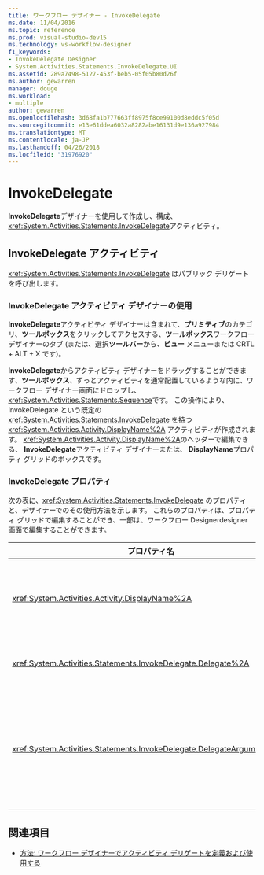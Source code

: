```yaml
---
title: ワークフロー デザイナー - InvokeDelegate
ms.date: 11/04/2016
ms.topic: reference
ms.prod: visual-studio-dev15
ms.technology: vs-workflow-designer
f1_keywords:
- InvokeDelegate Designer
- System.Activities.Statements.InvokeDelegate.UI
ms.assetid: 289a7498-5127-453f-beb5-05f05b80d26f
ms.author: gewarren
manager: douge
ms.workload:
- multiple
author: gewarren
ms.openlocfilehash: 3d68fa1b777663ff8975f8ce99100d8eddc5f05d
ms.sourcegitcommit: e13e61ddea6032a8282abe16131d9e136a927984
ms.translationtype: MT
ms.contentlocale: ja-JP
ms.lasthandoff: 04/26/2018
ms.locfileid: "31976920"
---
```

# <a name="invokedelegate"></a>InvokeDelegate

**InvokeDelegate**デザイナーを使用して作成し、構成、<xref:System.Activities.Statements.InvokeDelegate>アクティビティ。

## <a name="the-invokedelegate-activity"></a>InvokeDelegate アクティビティ

<xref:System.Activities.Statements.InvokeDelegate> はパブリック デリゲートを呼び出します。

### <a name="using-the-invokedelegate-activity-designer"></a>InvokeDelegate アクティビティ デザイナーの使用

**InvokeDelegate**アクティビティ デザイナーは含まれて、**プリミティブ**のカテゴリ、**ツールボックス**をクリックしてアクセスする、**ツールボックス**ワークフロー デザイナーのタブ (または、選択**ツールバー**から、**ビュー**  メニューまたは CRTL + ALT + X です)。

**InvokeDelegate**からアクティビティ デザイナーをドラッグすることができます、**ツールボックス**、ずっとアクティビティを通常配置しているような内に、ワークフロー デザイナー画面にドロップし、<xref:System.Activities.Statements.Sequence>です。 この操作により、InvokeDelegate という既定の <xref:System.Activities.Statements.InvokeDelegate> を持つ <xref:System.Activities.Activity.DisplayName%2A> アクティビティが作成されます。 <xref:System.Activities.Activity.DisplayName%2A>のヘッダーで編集できる、 **InvokeDelegate**アクティビティ デザイナーまたは、 **DisplayName**プロパティ グリッドのボックスです。

### <a name="the-invokedelegate-properties"></a>InvokeDelegate プロパティ

次の表に、<xref:System.Activities.Statements.InvokeDelegate> のプロパティと、デザイナーでのその使用方法を示します。 これらのプロパティは、プロパティ グリッドで編集することができ、一部は、ワークフロー Designerdesigner 画面で編集することができます。

|プロパティ名|必須|使用方法|
|-------------------|--------------|-----------|
|<xref:System.Activities.Activity.DisplayName%2A>|False|<xref:System.Activities.Statements.InvokeDelegate> アクティビティの表示名。 既定値は InvokeDelegate です。<br /><br /> <xref:System.Activities.Activity.DisplayName%2A> は必須ではありませんが、使用することをお勧めします。|
|<xref:System.Activities.Statements.InvokeDelegate.Delegate%2A>|True|アクティビティの実行時に呼び出す <xref:System.Activities.ActivityDelegate> の名前。 このプロパティは、デザイナー画面で設定することもできます。 これは必須プロパティです。|
|<xref:System.Activities.Statements.InvokeDelegate.DelegateArguments%2A>|False|呼び出されたデリゲートの引数コレクション。 キーのパラメーター オブジェクトの名前は、<xref:System.Activities.ActivityDelegate>値は、引数の式が評価され、対応するパラメーター オブジェクトに割り当てられているとします。 プロパティ グリッドでの省略記号ボタンをクリックして、 **DelegateArguments**フィールドが表示されます、 **DelegateArguments**ダイアログ ボックスをこのプロパティを設定できます。 クリックして、**引数の作成**引数を追加するフィールドです。|

## <a name="see-also"></a>関連項目

- [方法: ワークフロー デザイナーでアクティビティ デリゲートを定義および使用する](../workflow-designer/how-to-define-and-consume-activity-delegates-in-the-workflow-designer.md)